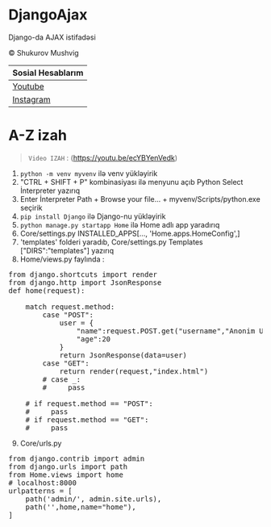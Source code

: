 # DjangoAjax
Django-da AJAX istifadəsi


&copy;  Shukurov Mushvig


| Sosial Hesablarım |
|-------------------|
|[Youtube](https://www.youtube.com/@mushvigsh)|
|[Instagram](https://www.instagram.com/mushvigsh)|


# A-Z izah

> `Video IZAH` : (https://youtu.be/ecYBYenVedk)

1. `python -m venv myvenv` ilə venv yükləyirik
2. "CTRL + SHIFT + P" kombinasiyası ilə menyunu açıb Python Select İnterpreter yazırıq
3. Enter İnterpreter Path + Browse your file... + myvenv/Scripts/python.exe seçirik
4. `pip install Django` ilə Django-nu yükləyirik
5. `python manage.py startapp Home` ilə Home adlı app yaradırıq
6. Core/settings.py INSTALLED_APPS[..., 'Home.apps.HomeConfig',] 
7. 'templates' folderi yaradıb, Core/settings.py Templates ["DIRS":"templates"] yazırıq
8. Home/views.py faylında :
<pre>
from django.shortcuts import render
from django.http import JsonResponse
def home(request):
    
    match request.method:
        case "POST":
            user = {
                "name":request.POST.get("username","Anonim User"),
                "age":20
            }
            return JsonResponse(data=user)
        case "GET":
            return render(request,"index.html")
        # case _:
        #     pass

    # if request.method == "POST":
    #     pass 
    # if request.method == "GET":
    #     pass
</pre>

9. Core/urls.py 
<pre>
from django.contrib import admin
from django.urls import path
from Home.views import home
# localhost:8000
urlpatterns = [
    path('admin/', admin.site.urls),
    path('',home,name="home"),
]
</pre>